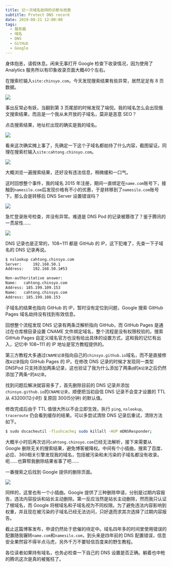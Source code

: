 ```yaml
---
title: 记一次域名劫持的诊断与抢救
subtitle: Protect DNS record
date: 2019-08-21 12:00:00
tags:
  - 服务器
  - 域名
  - DNS
  - GitHub
  - Google
---
```


身体抱恙，请假休息。闲来无事打开 Google 检查下收录情况，因为使用了 Analytics 服务所以有印象收录页面大概40个左右。

在搜索栏输入`site:chinsyo.com`，今天发现搜索结果有些异常，居然足足有 8 页数据。

![](http://pwj4lonpu.bkt.clouddn.com/trouble-google-whole.png)

事出反常必有妖，当翻到第 3 页尾部的时候发现了端倪。我的域名怎么会出现俄文搜索结果，而且是一个我从未开放的子域名，莫非是恶意 SEO？

点击搜索结果，地址栏出现的确实是我的域名。

![](http://pwj4lonpu.bkt.clouddn.com/trouble-screenshot-subdomain.png)

看来这次确实摊上事了，先确定一下这个子域名都劫持了什么内容，截图留证。同理在搜索栏输入`site:cahtong.chinsyo.com`。

![](http://pwj4lonpu.bkt.clouddn.com/trouble-google-subdomain.png)

大概浏览一遍搜索结果，还好没有违法信息，稍微缓和一口气。

这时回想整个事件，我的域名 2015 年注册，期间一直绑定在`name.com`账号下，接触到`namesilo.com`后发现价格有不小的优惠，于是转移到了`namesilo.com`账号下。那么会是转移后 DNS Server 设置错误吗？

![](http://pwj4lonpu.bkt.clouddn.com/trouble-dns-server.png)

急忙登录账号检查，并没有异常。难道是 DNS Pod 的记录被篡改了？鉴于腾讯的一贯尿性……

![](http://pwj4lonpu.bkt.clouddn.com/trouble-dns-record.png)

DNS 记录也是正常的，108~111 都是 GitHub 的 IP，这下犯难了，先查一下子域名的 DNS 记录再说。

```bash
$ nslookup cahtong.chinsyo.com
Server:		192.168.50.1
Address:	192.168.50.1#53

Non-authoritative answer:
Name:	cahtong.chinsyo.com
Address: 185.199.109.153
Name:	cahtong.chinsyo.com
Address: 185.199.108.153
```

子域名的结果也指向 GitHub 的 IP，暂时没有定位到问题，Google 搜索 GitHub Pages 域名劫持没有找到有效信息。

回想整个流程发现 DNS 记录有两条泛解析指向 GitHub，而 GitHub Pages 是通过在仓库根目录设置 CNAME 文件绑定域名，整个流程是没有权限校验的。搜索 GitHub Pages 自定义域名官方也没有给出具体的设置方式，这和我的记忆有出入，记忆中 108~111 的 IP 地址是官方教程提供的。

第三方教程大多通过`CNAME记录`指向自己的`chinsyo.github.io`域名，而不是直接修改`A记录`指向 GitHub Pages 的 IP。在修改 DNS 记录的时候才发现同一类型 DNSPod 只支持添加两条记录，这也验证了我为什么添加了两条`@`的`A记录`之后仍然添加了两条`*`的`A记录`。

找到问题后解决就容易多了，首先删除目前的 DNS 记录并添加`chinsyo.github.io`的`CNAME记录`，顺便把当初自信 DNS 记录不会变才设置的 TTL 从 43200(12小时) 复原回 300(5分钟) 的默认值。

修改完成后由于 TTL 值很大所以不会立即生效，执行 `ping`, `nslookup`, `traceroute` 仍会看到缓存的结果。可以多尝试清除 DNS 记录后重试，清除方法如下。

```bash
$ sudo dscacheutil -flushcache; sudo killall -HUP mDNSResponder;
```

大概半小时后再次访问`cahtong.chinsyo.com`已经无法解析，接下来需要从 Google 删除无关的搜索结果，避免博客被降权。中间有个小插曲，搜索了百度、必应、360相关引擎发现我的域名，包括被污染和未污染的子域名都没有收录。呃……也算帮我删除结果省事了吧……

一番搜索之后找到 Google 提供的删除页面。

![](http://pwj4lonpu.bkt.clouddn.com/trouble-google-removal.png)

同样的，这里也有一个小插曲。Google 提供了三种删除申请，分别是过期内容报告，违法内容投诉和站长主动删除。第一反应当然是站长主动删除，然而我只认证了根域名，而 Google 将根域名和子域名视为不同权限。为了避免违法内容影响到权重，并且现在被污染的子域名已经无法访问，只好退而求其次选择了过期内容报告。

截止这篇博客发布，申请仍然处于悲催的待定中。域名四年多的时间里使用错误的配置随我辗转`name.com`和`namesilo.com`，到头来是四年前的 DNS 配置错误，信息安全果然容不得半点马虎，另外千万不要轻信百度来的野生教程。

各位读者如果持有域名，也务必检查一下自己的 DNS 设置是否正确。躺着也中枪的腾讯这次是真的被冤枉了。